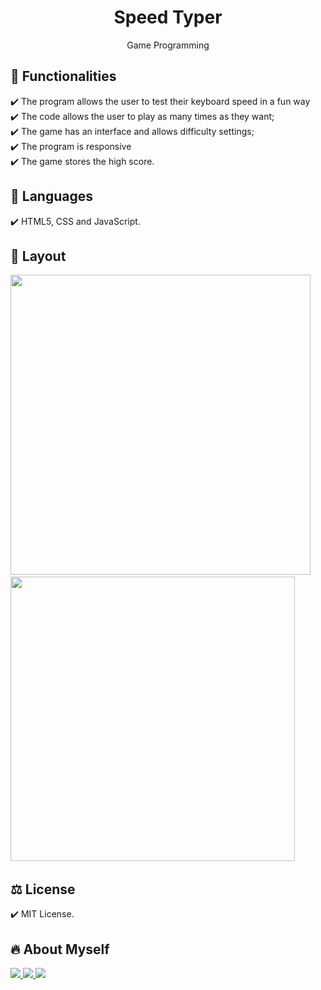 <h1 align="center"> Speed Typer </h1>
<p align="center">Game Programming

## 🎯 Functionalities
✔️ The program allows the user to test their keyboard speed in a fun way <br>
✔️ The code allows the user to play as many times as they want; <br>
✔️ The game has an interface and allows difficulty settings; <br>
✔️ The program is responsive<br>
✔️ The game stores the high score.

## 🚀 Languages
✔️ HTML5, CSS and JavaScript.

## 🎨 Layout
<p align="left">
      <img src="https://cdn.discordapp.com/attachments/901986880357281862/1005296632478314656/unknown.png" width="480"> &nbsp; &nbsp; 
      <img src="https://cdn.discordapp.com/attachments/901986880357281862/1005296687130083408/unknown.png" width="455"> &nbsp; &nbsp; 
      
## ⚖️ License
✔️ MIT License.

## 🔥 About Myself
  <div>
  <a href = "https://mail.google.com/mail/u/1/#inbox"><img src="https://img.shields.io/badge/-Gmail-%23EA4335?style=for-the-badge&logo=gmail&logoColor=white" target="_blank">
  </a>
  <a href="https://www.linkedin.com/in/maria-eduarda-macedo-braga-4663bb208/e" target="_blank"><img src="https://img.shields.io/badge/-LinkedIn-%230077B5?style=for-the-badge&logo=linkedin&logoColor=white" target="_blank">
  </a> 
  <a href="https://www.instagram.com/_maria_2k03/?hl=pt-br" target="_blank"><img src="https://img.shields.io/badge/-Instagram-%23E4405F?style=for-the-badge&logo=instagram&logoColor=white" target="_blank">
  </a>
</div>
